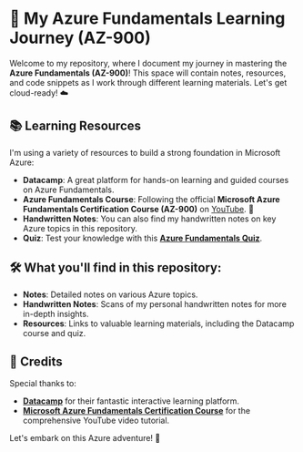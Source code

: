 # 🚀 My Azure Fundamentals Learning Journey (AZ-900)

Welcome to my repository, where I document my journey in mastering the **Azure Fundamentals (AZ-900)**! This space will contain notes, resources, and code snippets as I work through different learning materials. Let's get cloud-ready! ☁️

## 📚 Learning Resources

I'm using a variety of resources to build a strong foundation in Microsoft Azure:

- **Datacamp**: A great platform for hands-on learning and guided courses on Azure Fundamentals.
- **Azure Fundamentals Course**: Following the official **Microsoft Azure Fundamentals Certification Course (AZ-900)** on [YouTube](https://www.youtube.com/watch?v=8n-kWJetQRk). 🎥
- **Handwritten Notes**: You can also find my handwritten notes on key Azure topics in this repository.
- **Quiz**: Test your knowledge with this **[Azure Fundamentals Quiz](https://insidethemicrosoftcloud.com/az900quiz/)**.

## 🛠️ What you'll find in this repository:

- **Notes**: Detailed notes on various Azure topics.
- **Handwritten Notes**: Scans of my personal handwritten notes for more in-depth insights.
- **Resources**: Links to valuable learning materials, including the Datacamp course and quiz.

## 🎉 Credits

Special thanks to:

- **[Datacamp](https://www.datacamp.com/)** for their fantastic interactive learning platform.
- **[Microsoft Azure Fundamentals Certification Course](https://www.youtube.com/watch?v=8n-kWJetQRk)** for the comprehensive YouTube video tutorial.

Let's embark on this Azure adventure! 🌟
